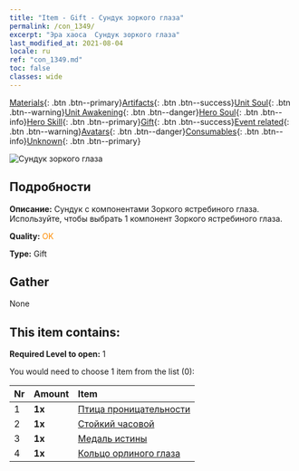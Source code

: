 ```yaml
---
title: "Item - Gift - Сундук зоркого глаза"
permalink: /con_1349/
excerpt: "Эра хаоса  Сундук зоркого глаза"
last_modified_at: 2021-08-04
locale: ru
ref: "con_1349.md"
toc: false
classes: wide
---
```

 [Materials](/ItemsRU/){: .btn .btn--primary}[Artifacts](/ItemsRU/Artifacts/){: .btn .btn--success}[Unit Soul](/ItemsRU/UnitSoul/){: .btn .btn--warning}[Unit Awakening](/ItemsRU/UnitAwakening/){: .btn .btn--danger}[Hero Soul](/ItemsRU/HeroSoul/){: .btn .btn--info}[Hero Skill](/ItemsRU/HeroSkill/){: .btn .btn--primary}[Gift](/ItemsRU/Gift/){: .btn .btn--success}[Event related](/ItemsRU/Events/){: .btn .btn--warning}[Avatars](/ItemsRU/Avatars/){: .btn .btn--danger}[Consumables](/ItemsRU/Consumables/){: .btn .btn--info}[Unknown](/ItemsRU/Unknown/){: .btn .btn--primary}

 ![Сундук зоркого глаза](/images/t/i_906026.png)

## Подробности
 **Описание:** Сундук с компонентами Зоркого ястребиного глаза. Используйте, чтобы выбрать 1 компонент Зоркого ястребиного глаза.

 **Quality:** <span style="color: #FF8C00">OK</span>

 **Type:** Gift

## Gather

  None

## This item contains:

 **Required Level to open:** 1

 You would need to choose 1 item from the list (0):

  | Nr | Amount |     Item    |
  |:---|:-------|:------------|
  | 1 |  **1x** | [Птица проницательности](/ItemsRU/art_132/) |  | 
  | 2 |  **1x** | [Стойкий часовой](/ItemsRU/art_133/) |  | 
  | 3 |  **1x** | [Медаль истины](/ItemsRU/art_134/) |  | 
  | 4 |  **1x** | [Кольцо орлиного глаза](/ItemsRU/art_135/) |  | 
